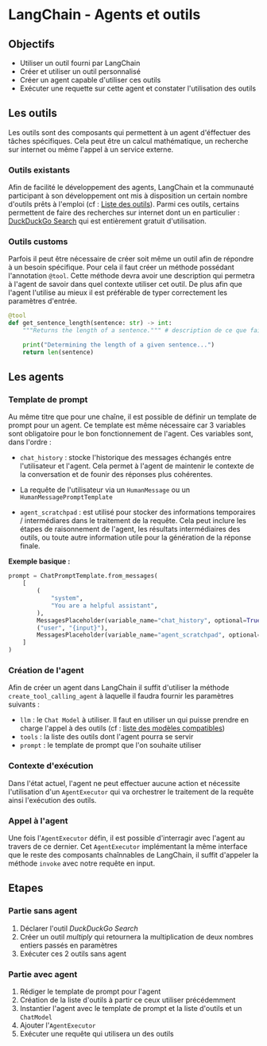 # LangChain - Agents et outils

## Objectifs

- Utiliser un outil fourni par LangChain
- Créer et utiliser un outil personnalisé
- Créer un agent capable d'utiliser ces outils
- Exécuter une requette sur cette agent et constater l'utilisation des outils

## Les outils

Les outils sont des composants qui permettent à un agent d'éffectuer des tâches spécifiques. Cela peut être un calcul mathématique, un recherche sur internet ou même l'appel à un service externe.

### Outils existants

Afin de facilité le développement des agents, LangChain et la communauté participant à son développement ont mis à disposition un certain nombre d'outils prêts à l'emploi (cf : [Liste des outils](https://python.langchain.com/v0.2/docs/integrations/tools/)).
Parmi ces outils, certains permettent de faire des recherches sur internet dont un en particulier : [DuckDuckGo Search](https://python.langchain.com/v0.2/docs/integrations/tools/ddg/) qui est entièrement gratuit d'utilisation.

### Outils customs

Parfois il peut être nécessaire de créer soit même un outil afin de répondre à un besoin spécifique.
Pour cela il faut créer un méthode possédant l'annotation `@tool`.
Cette méthode devra avoir une description qui permetra à l'agent de savoir dans quel contexte utiliser cet outil.
De plus afin que l'agent l'utilise au mieux il est préférable de typer correctement les paramètres d'entrée.

```python
@tool
def get_sentence_length(sentence: str) -> int:
    """Returns the length of a sentence.""" # description de ce que fait l'outil

    print("Determining the length of a given sentence...")
    return len(sentence)
```

## Les agents

### Template de prompt

Au même titre que pour une chaîne, il est possible de définir un template de prompt pour un agent. Ce template est même nécessaire car 3 variables sont obligatoire pour le bon fonctionnement de l'agent. Ces variables sont, dans l'ordre :

- `chat_history` : stocke l'historique des messages échangés entre l'utilisateur et l'agent. Cela permet à l'agent de maintenir le contexte de la conversation et de founir des réponses plus cohérentes.

- La requête de l'utilisateur via un `HumanMessage` ou un `HumanMessagePromptTemplate`

- `agent_scratchpad` : est utilisé pour stocker des informations temporaires / intermédiares dans le traitement de la requête. Cela peut inclure les étapes de raisonnement de l'agent, les résultats intermédiaires des outils, ou toute autre information utile pour la génération de la réponse finale.


__Exemple basique :__
```python
prompt = ChatPromptTemplate.from_messages(
    [
        (
            "system",
            "You are a helpful assistant",
        ),
        MessagesPlaceholder(variable_name="chat_history", optional=True),
        ("user", "{input}"),
        MessagesPlaceholder(variable_name="agent_scratchpad", optional=True),
    ]
)
```

### Création de l'agent

Afin de créer un agent dans LangChain il suffit d'utiliser la méthode `create_tool_calling_agent` à laquelle il faudra fournir les paramètres suivants :
- `llm` : le `Chat Model` à utiliser. Il faut en utiliser un qui puisse prendre en charge l'appel à des outils (cf : [liste des modèles compatibles](https://python.langchain.com/v0.1/docs/integrations/chat/))
- `tools` : la liste des outils dont l'agent pourra se servir
- `prompt` : le template de prompt que l'on souhaite utiliser


### Contexte d'exécution

Dans l'état actuel, l'agent ne peut effectuer aucune action et nécessite l'utilisation d'un `AgentExecutor` qui va orchestrer le traitement de la requête ainsi l'exécution des outils.


### Appel à l'agent

Une fois l'`AgentExecutor` défin, il est possible d'interragir avec l'agent au travers de ce dernier. Cet `AgentExecutor` implémentant la même interface que le reste des composants chaînnables de LangChain, il suffit d'appeler la méthode `invoke` avec notre requête en input.

## Etapes

### Partie sans agent
1. Déclarer l'outil _DuckDuckGo Search_
2. Créer un outil _multiply_ qui retournera la multiplication de deux nombres entiers passés en paramètres
3. Exécuter ces 2 outils sans agent

### Partie avec agent
1. Rédiger le template de prompt pour l'agent
2. Création de la liste d'outils à partir ce ceux utiliser précédemment
3. Instantier l'agent avec le template de prompt et la liste d'outils et un `ChatModel`
4. Ajouter l'`AgentExecutor`
5. Exécuter une requête qui utilisera un des outils